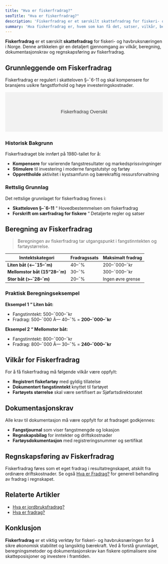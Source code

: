 ```yaml
---
title: "Hva er fiskerfradrag?"
seoTitle: "Hva er fiskerfradrag?"
description: 'Fiskerfradrag er et særskilt skattefradrag for fiskeri- og havbruksnæringen i Norge. Denne artikkelen gir en detaljert gjennomgang av vilkår, beregni...'
summary: 'Hva fiskerfradrag er, hvem som kan få det, satser, vilkår, beregning og regnskapsføring.'
---
```


**Fiskerfradrag** er et særskilt **skattefradrag** for fiskeri- og havbruksnæringen i Norge. Denne artikkelen gir en detaljert gjennomgang av vilkår, beregning, dokumentasjonskrav og regnskapsføring av fiskerfradrag.

## Grunnleggende om Fiskerfradrag

Fiskerfradrag er regulert i skatteloven §–¯6-11 og skal kompensere for bransjens usikre fangstforhold og høye investeringskostnader.

![Fiskerfradrag Oversikt](fiskerfradrag-oversikt.svg)

### Historisk Bakgrunn

Fiskerfradraget ble innført på 1980-tallet for å:

* **Kompensere** for varierende fangstresultater og markedsprissvingninger
* **Stimulere** til investering i moderne fangstutstyr og fartøy
* **Opprettholde** aktivitet i kystsamfunn og bærekraftig ressursforvaltning

### Rettslig Grunnlag

Det rettslige grunnlaget for fiskerfradrag finnes i:

* **Skatteloven §–¯6-11** “ Hovedbestemmelsen om fiskerfradrag
* **Forskrift om særfradrag for fiskere** “ Detaljerte regler og satser

## Beregning av Fiskerfradrag

> Beregningen av fiskerfradrag tar utgangspunkt i fangstinntekten og fartøystørrelse.

| Inntektskategori                 | Fradragssats | Maksimalt fradrag |
|----------------------------------|--------------|-------------------|
| **Liten båt (<–¯15–¯m)**           | 40–¯%         | 200–¯000–¯kr        |
| **Mellomstor båt (15“28–¯m)**     | 30–¯%         | 300–¯000–¯kr        |
| **Stor båt (>–¯28–¯m)**            | 20–¯%         | Ingen øvre grense |

### Praktisk Beregningseksempel

**Eksempel 1 “ Liten båt:**  
- Fangstinntekt: 500–¯000–¯kr  
- Fradrag: 500–¯000 Ã— 40–¯% = **200–¯000–¯kr**

**Eksempel 2 “ Mellomstor båt:**  
- Fangstinntekt: 800–¯000–¯kr  
- Fradrag: 800–¯000 Ã— 30–¯% = **240–¯000–¯kr**

## Vilkår for Fiskerfradrag

For å få fiskerfradrag må følgende vilkår være oppfylt:

* **Registrert fiskefartøy** med gyldig tillatelse
* **Dokumentert fangstinntekt** knyttet til fartøyet
* **Fartøyets størrelse** skal være sertifisert av Sjøfartsdirektoratet

## Dokumentasjonskrav

Alle krav til dokumentasjon må være oppfylt for at fradraget godkjennes:

* **Fangstjournal** som viser fangstmengde og lokasjon
* **Regnskapsbilag** for inntekter og driftskostnader
* **Fartøysdokumentasjon** med registreringsnummer og sertifikat

## Regnskapsføring av Fiskerfradrag

Fiskerfradrag føres som et eget fradrag i resultatregnskapet, atskilt fra ordinære driftskostnader. Se også [Hva er Fradrag?](/blogs/regnskap/hva-er-fradrag "Hva er Fradrag i Regnskap? Komplett Guide til Skattefradrag og Regnskapsføring") for generell behandling av fradrag i regnskapet.

## Relaterte Artikler

* [Hva er jordbruksfradrag?](/blogs/regnskap/hva-er-jordbruksfradrag "Hva er Jordbruksfradrag? Komplett Guide til Landbruksfradrag og Skattefordeler")
* [Hva er fradrag?](/blogs/regnskap/hva-er-fradrag "Hva er Fradrag i Regnskap? Komplett Guide til Skattefradrag og Regnskapsføring")

## Konklusjon

**Fiskerfradrag** er et viktig verktøy for fiskeri- og havbruksnæringen for å sikre økonomisk stabilitet og langsiktig bærekraft. Ved å forstå grunnlaget, beregningsmetoder og dokumentasjonskrav kan fiskere optimalisere sine skatteposisjoner og investere i framtiden.










